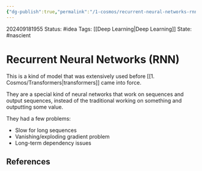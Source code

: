```yaml
---
{"dg-publish":true,"permalink":"/1-cosmos/recurrent-neural-networks-rnn/","created":"2025-01-22T11:17:14.154-05:00","updated":"2024-09-18T20:04:57.075-04:00"}
---
```


202409181955
Status: #idea
Tags: [[Deep Learning\|Deep Learning]]
State: #nascient
# Recurrent Neural Networks (RNN)

This is a kind of model that was extensively used before [[1. Cosmos/Transformers\|transformers]] came into force.

They are a special kind of neural networks that work on sequences and output sequences, instead of the traditional working on something and outputting some value.

They had a few problems:
- Slow for long sequences
- Vanishing/exploding gradient problem 
- Long-term dependency issues
## References
